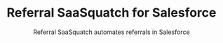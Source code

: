---
title: Referral SaaSquatch for Salesforce
integrationName: Salesforce
logo: salesforce-integration.png
slug: salesforce
isHighlighted: true
highlights: |
    Salesforce is the world's leading cloud CRM. Referral SaaSquatch for Salesforce is a managed package built on the Force.com that lets you track your referrals in Salesforce.
subtitle: Referral SaaSquatch automates referrals in Salesforce
keyFeatures:
 - Extends Salesforce with custom objects to track referrals and rewards
 - Native on the Force.com platform; works with Salesforce reports, triggers, validations, assignments, and approvals
 - Works with Salesforce Lightning and Salesforce One
 - Uses a native integration built by SaaSquatch directly on Salesforce 
 - Uses the Professional, Enterprise and Unlimited editions
moreInfo:
 - "[Salesforce FAQ](/salesforce/faq)"
 - "[Salesforce Install Guide](/salesforce/install-guide)"
category: landingPage
template: intergrationLander.html
---